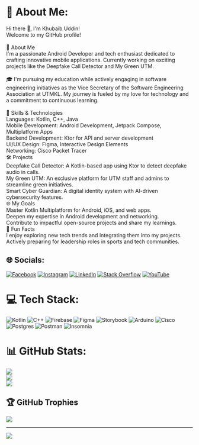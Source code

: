 # 💫 About Me:
Hi there 👋, I'm Khubaib Uddin!<br>Welcome to my GitHub profile!<br><br>🌟 About Me<br>I'm a passionate Android Developer and tech enthusiast dedicated to crafting innovative mobile applications. Currently working on exciting projects like the Deepfake Call Detector and My Green UTM.<br><br>🎓 I'm pursuing my education while actively engaging in software engineering initiatives as the Vice Secretary of the Software Engineering Association at UTMKL. My journey is fueled by my love for technology and a commitment to continuous learning.<br><br>🚀 Skills & Technologies<br>Languages: Kotlin, C++, Java<br>Mobile Development: Android Development, Jetpack Compose, Multiplatform Apps<br>Backend Development: Ktor for API and server development<br>UI/UX Design: Figma, Interactive Design Elements<br>Networking: Cisco Packet Tracer<br>🛠️ Projects<br>Deepfake Call Detector: A Kotlin-based app using Ktor to detect deepfake audio in calls.<br>My Green UTM: An exclusive platform for UTM staff and admins to streamline green initiatives.<br>Smart Cyber Guardian: A digital identity system with AI-driven cybersecurity features.<br>🌐 My Goals<br>Master Kotlin Multiplatform for Android, iOS, and web apps.<br>Deepen my expertise in Android development and networking.<br>Contribute to impactful open-source projects and share my learnings.<br>🌟 Fun Facts<br>I enjoy exploring new tech trends and integrating them into my projects.<br>Actively preparing for leadership roles in sports and tech communities.


## 🌐 Socials:
[![Facebook](https://img.shields.io/badge/Facebook-%231877F2.svg?logo=Facebook&logoColor=white)](https://facebook.com/khubaibuddin) [![Instagram](https://img.shields.io/badge/Instagram-%23E4405F.svg?logo=Instagram&logoColor=white)](https://instagram.com/khubaib_bbbb) [![LinkedIn](https://img.shields.io/badge/LinkedIn-%230077B5.svg?logo=linkedin&logoColor=white)](https://linkedin.com/in/KhobaitUddinSimran) [![Stack Overflow](https://img.shields.io/badge/-Stackoverflow-FE7A16?logo=stack-overflow&logoColor=white)](https://stackoverflow.com/users/22827963/khubaib-uddin-simran) [![YouTube](https://img.shields.io/badge/YouTube-%23FF0000.svg?logo=YouTube&logoColor=white)](https://youtube.com/@Khubaibb-2027) 

# 💻 Tech Stack:
![Kotlin](https://img.shields.io/badge/kotlin-%237F52FF.svg?style=for-the-badge&logo=kotlin&logoColor=white) ![C++](https://img.shields.io/badge/c++-%2300599C.svg?style=for-the-badge&logo=c%2B%2B&logoColor=white) ![Firebase](https://img.shields.io/badge/firebase-%23039BE5.svg?style=for-the-badge&logo=firebase) ![Figma](https://img.shields.io/badge/figma-%23F24E1E.svg?style=for-the-badge&logo=figma&logoColor=white) ![Storybook](https://img.shields.io/badge/-Storybook-FF4785?style=for-the-badge&logo=storybook&logoColor=white) ![Arduino](https://img.shields.io/badge/-Arduino-00979D?style=for-the-badge&logo=Arduino&logoColor=white) ![Cisco](https://img.shields.io/badge/cisco-%23049fd9.svg?style=for-the-badge&logo=cisco&logoColor=black) ![Postgres](https://img.shields.io/badge/postgres-%23316192.svg?style=for-the-badge&logo=postgresql&logoColor=white) ![Postman](https://img.shields.io/badge/Postman-FF6C37?style=for-the-badge&logo=postman&logoColor=white) ![Insomnia](https://img.shields.io/badge/Insomnia-black?style=for-the-badge&logo=insomnia&logoColor=5849BE)
# 📊 GitHub Stats:
![](https://github-readme-stats.vercel.app/api?username=KhobaitUddinSimran&theme=dark&hide_border=false&include_all_commits=false&count_private=false)<br/>
![](https://github-readme-streak-stats.herokuapp.com/?user=KhobaitUddinSimran&theme=dark&hide_border=false)<br/>
![](https://github-readme-stats.vercel.app/api/top-langs/?username=KhobaitUddinSimran&theme=dark&hide_border=false&include_all_commits=false&count_private=false&layout=compact)

## 🏆 GitHub Trophies
![](https://github-profile-trophy.vercel.app/?username=KhobaitUddinSimran&theme=radical&no-frame=true&no-bg=true&margin-w=4)

---
[![](https://visitcount.itsvg.in/api?id=KhobaitUddinSimran&icon=0&color=0)](https://visitcount.itsvg.in)

<!-- Proudly created with GPRM ( https://gprm.itsvg.in ) -->
